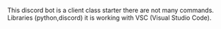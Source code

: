 This discord bot is a client class starter there are not many commands. Libraries (python,discord) it is working with VSC (Visual Studio Code).
